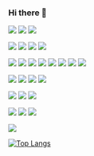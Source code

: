 ### Hi there 👋

<!--
**Yinger/Yinger** is a ✨ _special_ ✨ repository because its `README.md` (this file) appears on your GitHub profile.

Here are some ideas to get you started:

- 🔭 I’m currently working on ...
- 🌱 I’m currently learning ...
- 👯 I’m looking to collaborate on ...
- 🤔 I’m looking for help with ...
- 💬 Ask me about ...
- 📫 How to reach me: ...
- 😄 Pronouns: ...
- ⚡ Fun fact: ...

[![](https://img.shields.io/badge/macOS-292e33?style=flat-square&logo=apple&logoColor=ffffff)]()
[![](https://img.shields.io/badge/linux-292e33?style=flat-square&logo=linux&logoColor=ffffff)](https://www.linux.org/)

[![](https://img.shields.io/badge/-Node.js-43853d?style=flat-square&logo=node.js&logoColor=ffffff)](https://nodejs.org/)
[![](https://img.shields.io/badge/-Nginx-269539?style=flat-square&logo=nginx&logoColor=ffffff)](https://nginx.org/)
[![](https://img.shields.io/badge/-Docker-2496ed?style=flat-square&logo=Docker&logoColor=ffffff)](https://www.docker.com/)
[![](https://img.shields.io/badge/-Kubernetes-326ce5?style=flat-square&logo=Kubernetes&logoColor=ffffff)](https://kubernetes.io/)
[![](https://img.shields.io/badge/-Swagger-85ea2d?style=flat-square&logo=Swagger&logoColor=000000)](https://swagger.io/)

[![Top Langs](https://github-readme-stats.vercel.app/api/top-langs/?username=Yinger&layout=compact)](https://github.com/anuraghazra/github-readme-stats)


- 🔭 I'm a software engineer
- 👯 The main technology stack is: .Net(NetCore)
- 🌱 I’m currently learning Linux,Tensorflow2.x and Rust
- 📫 How to reach me: melody.crazycoding@gmail.com
-->

[![](https://img.shields.io/badge/Windows-2376bc?style=flat-square&logo=windows&logoColor=ffffff)](https://www.microsoft.com/windows/get-windows-10)
[![](https://img.shields.io/badge/CentOS-262577?style=flat-square&logo=CentOS&logoColor=ffffff)](https://www.centos.org/)
[![](https://img.shields.io/badge/Mac-000000?style=flat-square&logo=MacOS&logoColor=ffffff)](#)

[![](https://img.shields.io/badge/Visual%20Studio-5c2d91?style=flat-square&logo=visual-studio&logoColor=ffffff)](https://code.visualstudio.com/)
[![](https://img.shields.io/badge/Visual%20Studio%20Code-007acc?style=flat-square&logo=visual-studio-code&logoColor=ffffff)](https://code.visualstudio.com/)
[![](https://img.shields.io/badge/-Jupyter-f37626?style=flat-square&logo=Jupyter&logoColor=ffffff)](https://jupyter.org/)
[![](https://img.shields.io/badge/Vim-019733?style=flat-square&logo=vim&logoColor=ffffff)](#)

[![](https://img.shields.io/badge/CSharp-239120?style=flat-square&logo=c%20sharp&logoColor=ffffff)](#)
[![](https://img.shields.io/badge/-Core-5c2d91?style=flat-square&logo=.Net&logoColor=ffffff)](https://dotnet.microsoft.com/)
[![](https://img.shields.io/badge/-TypeScript-007acc?style=flat-square&logo=TypeScript&logoColor=ffffff)](https://www.typescriptlang.org/)
[![](https://img.shields.io/badge/-React-61dafb?style=flat-square&logo=react&logoColor=ffffff)](https://reactjs.org/)
[![](https://img.shields.io/badge/Node.js-339933?style=flat-square&logo=node.js&logoColor=ffffff)](#)
[![](https://img.shields.io/badge/-Python-3776ab?style=flat-square&logo=Python&logoColor=ffffff)](https://www.python.org/)
[![](https://img.shields.io/badge/Golang-15a9c8?style=flat-square&logo=Go&logoColor=ffffff)](#)
[![](https://img.shields.io/badge/Bash-4eaa25?style=flat-square&logo=gnu%20bash&logoColor=ffffff)](#)

[![](https://img.shields.io/badge/SqlServer-cc2927?style=flat-square&logo=microsoft%20sql%20server&logoColor=ffffff)](#)
[![](https://img.shields.io/badge/SQLite-003b57?style=flat-square&logo=sqlite&logoColor=ffffff)](#)
[![](https://img.shields.io/badge/MongoDB-47a248?style=flat-square&logo=mongodb&logoColor=ffffff)](https://www.mongodb.com/)
[![](https://img.shields.io/badge/Redis-dc382d?style=flat-square&logo=redis&logoColor=ffffff)](#)

[![](https://img.shields.io/badge/Docker-2376bc?style=flat-square&logo=docker&logoColor=ffffff)](#)
[![](https://img.shields.io/badge/Nginx-009639?style=flat-square&logo=nginx&logoColor=ffffff)](https://www.nginx.com/)
[![](https://img.shields.io/badge/Consul-bd1e69?style=flat-square&logo=consul&logoColor=ffffff)](https://www.consul.io/)

[![](https://img.shields.io/badge/Cypress-17202c?style=flat-square&logo=cypress&logoColor=ffffff)](#)
[![](https://img.shields.io/badge/Locust-006643?style=flat-square&logo=locust&logoColor=ffffff)](#)
[![](https://img.shields.io/badge/Swagger-85ea2d?style=flat-square&logo=swagger&logoColor=ffffff)](#)

[![](https://img.shields.io/badge/-TensorFlow-ff6f00?style=flat-square&logo=TensorFlow&logoColor=ffffff)](https://www.tensorflow.org/)

[![Top Langs](https://github-readme-stats.vercel.app/api/top-langs/?username=Yinger&layout=compact)](https://github.com/anuraghazra/github-readme-stats)
